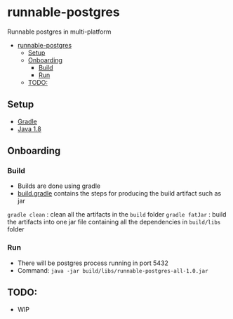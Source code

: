 # runnable-postgres
Runnable postgres in multi-platform

* [runnable-postgres](#runnable-postgres)
	* [Setup](#setup)
	* [Onboarding](#onboarding)
		* [Build](#build)
		* [Run](#run)
	* [TODO:](#todo)

## Setup
* [Gradle](https://gradle.org/)
* [Java 1.8](https://www.oracle.com/technetwork/java/javase/downloads/jdk8-downloads-2133151.html)

## Onboarding

### Build
* Builds are done using gradle
* [build.gradle](./build.gradle) contains the steps for producing the build artifact such as jar

`gradle clean` : clean all the artifacts in the `build` folder
`gradle fatJar` : build the artifacts into one jar file containing all the dependencies in `build/libs` folder

### Run
* There will be postgres process running in port 5432
* Command: `java -jar build/libs/runnable-postgres-all-1.0.jar`

## TODO:
* WIP